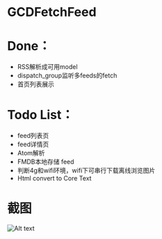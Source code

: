 # GCDFetchFeed

# Done：
* RSS解析成可用model
* dispatch_group监听多feeds的fetch
* 首页列表展示

# Todo List：
* feed列表页
* feed详情页
* Atom解析
* FMDB本地存储 feed
* 判断4g和wifi环境，wifi下可串行下载离线浏览图片
* Html convert to Core Text

# 截图
![Alt text](http://ww2.sinaimg.cn/mw1024/681101d0jw1f08irq9qczj20yi1pcwjp.jpg)
